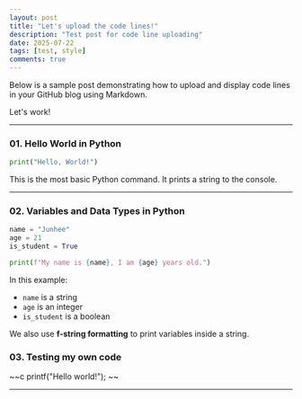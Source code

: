 ```yaml
---
layout: post
title: "Let's upload the code lines!"
description: "Test post for code line uploading"
date: 2025-07-22
tags: [test, style]
comments: true
---
```


Below is a sample post demonstrating how to upload and display code lines in your GitHub blog using Markdown.

Let's work!

---

### 01. Hello World in Python

~~~python
print("Hello, World!")
~~~

This is the most basic Python command. It prints a string to the console.

---

### 02. Variables and Data Types in Python

~~~python
name = "Junhee"
age = 21
is_student = True

print(f"My name is {name}, I am {age} years old.")
~~~

In this example:
- `name` is a string
- `age` is an integer
- `is_student` is a boolean

We also use **f-string formatting** to print variables inside a string.

### 03. Testing my own code

~~c
printf("Hello world!");
~~

---
